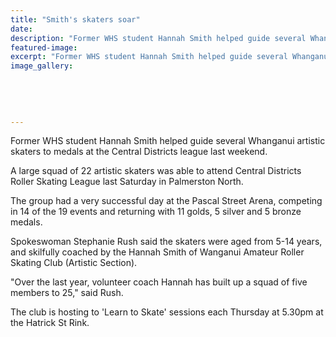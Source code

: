 ```yaml
---
title: "Smith's skaters soar"
date: 
description: "Former WHS student Hannah Smith helped guide several Whanganui artistic skaters to medals at the Central Districts league last weekend, Wanganui Chronicle article on 11/11/16..."
featured-image: 
excerpt: "Former WHS student Hannah Smith helped guide several Whanganui artistic skaters to medals at the Central Districts league last weekend."
image_gallery:
	
	
	
	
	
---
```


<p>Former WHS student Hannah Smith helped guide several Whanganui artistic skaters to medals at the Central Districts league last weekend.</p>
<p>A large squad of 22 artistic skaters was able to attend Central Districts Roller Skating League last Saturday in Palmerston North.</p>
<p>The group had a very successful day at the Pascal Street Arena, competing in 14 of the 19 events and returning with 11 golds, 5 silver and 5 bronze medals.</p>
<p>Spokeswoman Stephanie Rush said the skaters were aged from 5-14 years, and skilfully coached by the Hannah Smith of Wanganui Amateur Roller Skating Club (Artistic Section).</p>
<p>"Over the last year, volunteer coach Hannah has built up a squad of five members to 25," said Rush.</p>
<p>The club is hosting to 'Learn to Skate' sessions each Thursday at 5.30pm at the Hatrick St Rink.</p>

